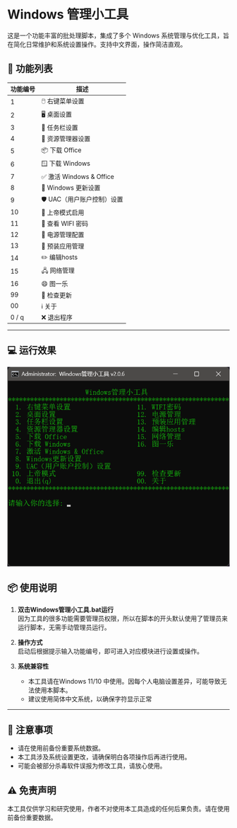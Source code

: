 # Windows 管理小工具

这是一个功能丰富的批处理脚本，集成了多个 Windows 系统管理与优化工具，旨在简化日常维护和系统设置操作。支持中文界面，操作简洁直观。

## 🚀 功能列表

| 功能编号 | 描述                      |
| -------- | ------------------------- |
| 1        | 🖱️ 右键菜单设置            |
| 2        | 🖥️ 桌面设置                |
| 3        | 📌 任务栏设置              |
| 4        | 📂 资源管理器设置          |
| 5        | 📦 下载 Office             |
| 6        | 🪟 下载 Windows            |
| 7        | ✅ 激活 Windows & Office   |
| 8        | 🔄 Windows 更新设置        |
| 9        | 🛡️ UAC（用户账户控制）设置 |
| 10       | 🧙 上帝模式启用            |
| 11       | 📶 查看 WIFI 密码          |
| 12       | 🔋 电源管理配置            |
| 13       | 🧹 预装应用管理            |
| 14       | ✏️ 编辑hosts               |
| 15       | 🖧  网络管理               |
| 16       | 😄 图一乐                  |
| 99       | 🔄 检查更新                |
| 00       | ℹ️ 关于                    |
| 0 / q    | ❌ 退出程序                |

---

## 💻 运行效果

![](./img/run.png)

## 📦 使用说明

1. **双击Windows管理小工具.bat运行**  
   因为工具的很多功能需要管理员权限，所以在脚本的开头默认使用了管理员来运行脚本，无需手动管理员运行。

2. **操作方式**  
   启动后根据提示输入功能编号，即可进入对应模块进行设置或操作。

3. **系统兼容性**  
   - 本工具请在Windows 11/10 中使用。因每个人电脑设置差异，可能导致无法使用本脚本。
   - 建议使用简体中文系统，以确保字符显示正常

---

## 📝 注意事项

- 请在使用前备份重要系统数据。
- 本工具涉及系统设置更改，请确保明白各项操作后再进行使用。
- 可能会被部分杀毒软件误报为修改工具，请放心使用。

## ⚠️ 免责声明

  本工具仅供学习和研究使用，作者不对使用本工具造成的任何后果负责。请在使用前备份重要数据。
